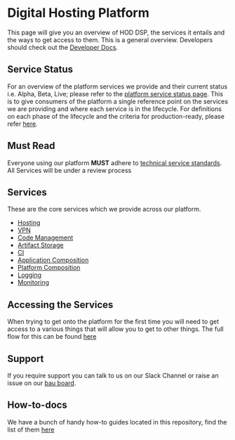 # Digital Hosting Platform

This page will give you an overview of HOD DSP, the services it entails and the ways to get access to them. This is a general overview. Developers should check out the [Developer Docs](https://github.com/UKHomeOffice/hosting-platform/tree/master/developer-docs).

## Service Status

For an overview of the platform services we provide and their current status i.e. Alpha, Beta, Live; please refer to the [platform service status page](docs/platform_service_status.md). This is to give consumers of the platform a single reference point on the services we are providing and where each service is in the lifecycle. For definitions on each phase of the lifecycle and the criteria for production-ready, please refer [here](docs/service_lifecycle.md).

## **Must Read**
Everyone using our platform **MUST** adhere to [technical service standards](https://github.com/UKHomeOffice/technical-service-requirements/blob/master/docs/ci.md).
All Services will be under a review process

## Services
These are the core services which we provide across our platform.

* [Hosting](docs/hosting.md)
* [VPN](docs/authd.md)
* [Code Management](docs/code.md)
* [Artifact Storage](docs/artifacts.md)
* [CI](docs/ci.md)
* [Application Composition](docs/application.md)
* [Platform Composition](docs/platformcomp.md)
* [Logging](docs/logging.md)
* [Monitoring](docs/metrics.md)

## Accessing the Services
When trying to get onto the platform for the first time you will need to get access to a various things that will allow you to get to other things. The full flow for this can be found [here](docs/newuser.md)

## Support
If you require support you can talk to us on our Slack Channel or raise an issue on our [bau board](https://github.com/UKHomeOffice/hosting-platform-bau).

## How-to-docs
We have a bunch of handy how-to guides located in this repository, find the list of them [here](how-to-docs/README.md)
